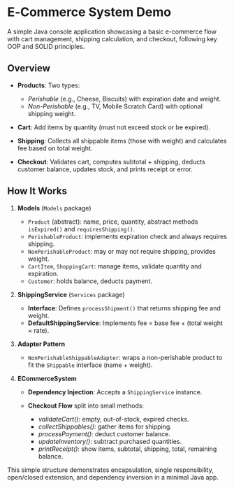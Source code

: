 # E‑Commerce System Demo

A simple Java console application showcasing a basic e-commerce flow with cart management, shipping calculation, and checkout, following key OOP and SOLID principles.

## Overview

* **Products**: Two types:

  * *Perishable* (e.g., Cheese, Biscuits) with expiration date and weight.
  * *Non-Perishable* (e.g., TV, Mobile Scratch Card) with optional shipping weight.
* **Cart**: Add items by quantity (must not exceed stock or be expired).
* **Shipping**: Collects all shippable items (those with weight) and calculates fee based on total weight.
* **Checkout**: Validates cart, computes subtotal + shipping, deducts customer balance, updates stock, and prints receipt or error.

## How It Works

1. **Models** (`Models` package)

   * `Product` (abstract): name, price, quantity, abstract methods `isExpired()` and `requiresShipping()`.
   * `PerishableProduct`: implements expiration check and always requires shipping.
   * `NonPerishableProduct`: may or may not require shipping, provides weight.
   * `CartItem`, `ShoppingCart`: manage items, validate quantity and expiration.
   * `Customer`: holds balance, deducts payment.

2. **ShippingService** (`Services` package)

   * **Interface**: Defines `processShipment()` that returns shipping fee and weight.
   * **DefaultShippingService**: Implements fee = base fee + (total weight × rate).

3. **Adapter Pattern**

   * `NonPerishableShippableAdapter`: wraps a non-perishable product to fit the `Shippable` interface (name + weight).

4. **ECommerceSystem**

   * **Dependency Injection**: Accepts a `ShippingService` instance.
   * **Checkout Flow** split into small methods:

     * *validateCart()*: empty, out-of-stock, expired checks.
     * *collectShippables()*: gather items for shipping.
     * *processPayment()*: deduct customer balance.
     * *updateInventory()*: subtract purchased quantities.
     * *printReceipt()*: show items, subtotal, shipping, total, remaining balance.



This simple structure demonstrates encapsulation, single responsibility, open/closed extension, and dependency inversion in a minimal Java app.
